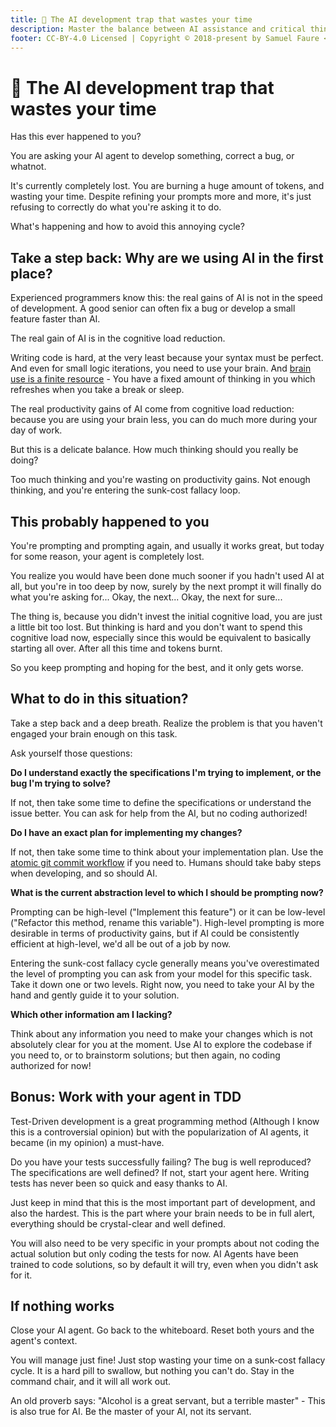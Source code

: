 ```yaml
---
title: 🤖 The AI development trap that wastes your time
description: Master the balance between AI assistance and critical thinking.
footer: CC-BY-4.0 Licensed | Copyright © 2018-present by Samuel Faure <3
---
```


# 🤖 The AI development trap that wastes your time

Has this ever happened to you?

You are asking your AI agent to develop something, correct a bug, or whatnot.

It's currently completely lost. You are burning a huge amount of tokens, and wasting your time. Despite refining your prompts more and more, it's just refusing to correctly do what you're asking it to do.

What's happening and how to avoid this annoying cycle?

## Take a step back: Why are we using AI in the first place?

Experienced programmers know this: the real gains of AI is not in the speed of development. A good senior can often fix a bug or develop a small feature faster than AI.

The real gain of AI is in the cognitive load reduction.

Writing code is hard, at the very least because your syntax must be perfect. And even for small logic iterations, you need to use your brain. And [brain use is a finite resource](/lessons/HowToNotUseYourBrain.md) - You have a fixed amount of thinking in you which refreshes when you take a break or sleep.

The real productivity gains of AI come from cognitive load reduction: because you are using your brain less, you can do much more during your day of work.

But this is a delicate balance. How much thinking should you really be doing?

Too much thinking and you're wasting on productivity gains. Not enough thinking, and you're entering the sunk-cost fallacy loop.

## This probably happened to you

You're prompting and prompting again, and usually it works great, but today for some reason, your agent is completely lost.

You realize you would have been done much sooner if you hadn't used AI at all, but you're in too deep by now, surely by the next prompt it will finally do what you're asking for... Okay, the next... Okay, the next for sure...

The thing is, because you didn't invest the initial cognitive load, you are just a little bit too lost. But thinking is hard and you don't want to spend this cognitive load now, especially since this would be equivalent to basically starting all over. After all this time and tokens burnt.

So you keep prompting and hoping for the best, and it only gets worse.

## What to do in this situation?

Take a step back and a deep breath. Realize the problem is that you haven't engaged your brain enough on this task.

Ask yourself those questions:

**Do I understand exactly the specifications I'm trying to implement, or the bug I'm trying to solve?**

If not, then take some time to define the specifications or understand the issue better. You can ask for help from the AI, but no coding authorized!

**Do I have an exact plan for implementing my changes?**

If not, then take some time to think about your implementation plan. Use the [atomic git commit workflow](/lessons/AtomicGitCommits.md) if you need to. Humans should take baby steps when developing, and so should AI.

**What is the current abstraction level to which I should be prompting now?**

Prompting can be high-level ("Implement this feature") or it can be low-level ("Refactor this method, rename this variable"). High-level prompting is more desirable in terms of productivity gains, but if AI could be consistently efficient at high-level, we'd all be out of a job by now.

Entering the sunk-cost fallacy cycle generally means you've overestimated the level of prompting you can ask from your model for this specific task. Take it down one or two levels. Right now, you need to take your AI by the hand and gently guide it to your solution.

**Which other information am I lacking?**

Think about any information you need to make your changes which is not absolutely clear for you at the moment. Use AI to explore the codebase if you need to, or to brainstorm solutions; but then again, no coding authorized for now!

## Bonus: Work with your agent in TDD

Test-Driven development is a great programming method (Although I know this is a controversial opinion) but with the popularization of AI agents, it became (in my opinion) a must-have.

Do you have your tests successfully failing? The bug is well reproduced? The specifications are well defined? If not, start your agent here. Writing tests has never been so quick and easy thanks to AI.

Just keep in mind that this is the most important part of development, and also the hardest. This is the part where your brain needs to be in full alert, everything should be crystal-clear and well defined.

You will also need to be very specific in your prompts about not coding the actual solution but only coding the tests for now. AI Agents have been trained to code solutions, so by default it will try, even when you didn't ask for it.

## If nothing works

Close your AI agent. Go back to the whiteboard. Reset both yours and the agent's context.

You will manage just fine! Just stop wasting your time on a sunk-cost fallacy cycle. It is a hard pill to swallow, but nothing you can't do. Stay in the command chair, and it will all work out.

An old proverb says: "Alcohol is a great servant, but a terrible master" - This is also true for AI. Be the master of your AI, not its servant.
